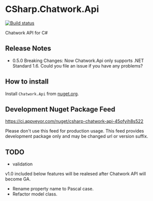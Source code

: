 CSharp.Chatwork.Api
===================

[![Build status](https://ci.appveyor.com/api/projects/status/85d5g3hnkv1i3lid?svg=true)](https://ci.appveyor.com/project/tanaka-takayoshi/csharp-chatwork-api-0yttj)

Chatwork API for C#

## Release Notes

- 0.5.0 Breaking Changes: Now Chatwork.Api only supports .NET Standard 1.6. Could you file an issue if you have any problems?

## How to install

Install ``Chatwork.Api`` from [nuget.org](https://www.nuget.org/packages/Chatwork.Api/).

## Development Nuget Package Feed

https://ci.appveyor.com/nuget/csharp-chatwork-api-45ofyih8s522

Please don't use this feed for production usage. This feed provides development package only and may be changed url or version suffix.

## TODO

- validation

v1.0 included below features will be realesed after Chatwork API will become GA.
- Rename property name to Pascal case.
- Refactor model class.
